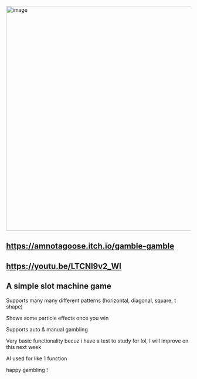 <img width="984" height="612" alt="image" src="https://github.com/user-attachments/assets/3b535886-4830-420d-8c77-119bad4a19b2" />


## https://amnotagoose.itch.io/gamble-gamble
## https://youtu.be/LTCNl9v2_WI

## A simple slot machine game

Supports many many different patterns (horizontal, diagonal, square, t shape)

Shows some particle effects once you win

Supports auto & manual gambling

Very basic functionality becuz i have a test to study for lol, I will improve on this next week 

AI used for like 1 function 

happy gambling !
